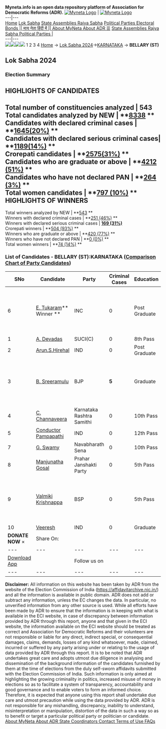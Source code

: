 **Myneta.info is an open data repository platform of Association for Democratic Reforms (ADR).**
[![Myneta Logo](https://www.myneta.info/lib/img/myneta-logo.png)](https://www.myneta.info/) | [![Myneta Logo](https://www.myneta.info/lib/img/adr-logo.png)](https://adrindia.org)  
---|---  
[Home](https://www.myneta.info/) [Lok Sabha](https://www.myneta.info/#ls "Lok Sabha") [ State Assemblies ](https://www.myneta.info/#sa "State Assemblies") [Rajya Sabha](https://www.myneta.info/#rs "Rajya Sabha") [Political Parties ](https://www.myneta.info/party "Political Parties") [ Electoral Bonds ](https://www.myneta.info/electoral_bonds "Electoral Bonds") [ || माय नेता हिंदी में || ](https://translate.google.co.in/translate?prev=hp&hl=en&js=y&u=www.myneta.info&sl=en&tl=hi&history_state0=) [ About MyNeta ](https://adrindia.org/content/about-myneta) [ About ADR ](https://adrindia.org/about-adr/who-we-are) [☰](javascript:void\(0\))
[ State Assemblies ](https://www.myneta.info/#sa "State Assemblies") [ Rajya Sabha ](https://www.myneta.info/#rs "Rajya Sabha") [ Political Parties ](https://www.myneta.info/party "Political Parties")
|   
---|---  
![](https://www.myneta.info/lib/img/banner/banner-1.png)![](https://www.myneta.info/lib/img/banner/banner-2.png)![](https://www.myneta.info/lib/img/banner/banner-3.png)![](https://www.myneta.info/lib/img/banner/banner-4.png)
1  2  3  4 
[Home](https://www.myneta.info/) → [Lok Sabha 2024](https://www.myneta.info/LokSabha2024/)→[KARNATAKA](https://www.myneta.info/LokSabha2024/index.php?action=show_constituencies&state_id=16) → **BELLARY (ST)**
### 
## Lok Sabha 2024
###  Election Summary 
HIGHLIGHTS OF CANDIDATES  
---  
Total number of constituencies analyzed |  543   
Total candidates analyzed by NEW | **[8338](https://www.myneta.info/LokSabha2024/index.php?action=summary&subAction=candidates_analyzed&sort=candidate#summary) **  
Candidates with declared criminal cases | **[1645(20%)](https://www.myneta.info/LokSabha2024/index.php?action=summary&subAction=crime&sort=candidate#summary) **  
Candidates with declared serious criminal cases| **[1189(14%)](https://www.myneta.info/LokSabha2024/index.php?action=summary&subAction=serious_crime&sort=candidate#summary) **  
Crorepati candidates | **[2575(31%)](https://www.myneta.info/LokSabha2024/index.php?action=summary&subAction=crorepati&sort=candidate#summary) **  
Candidates who are graduate or above | **[4212 (51%)](https://www.myneta.info/LokSabha2024/index.php?action=summary&subAction=education&sort=candidate#summary) **  
Candidates who have not declared PAN | **[264 (3%)](https://www.myneta.info/LokSabha2024/index.php?action=summary&subAction=without_pan&sort=candidate#summary) **  
Total women candidates | **[797 (10%)](https://www.myneta.info/LokSabha2024/index.php?action=summary&subAction=women_candidate&sort=candidate#summary) **  
HIGHLIGHTS OF WINNERS  
---  
Total winners analyzed by NEW | **[543](https://www.myneta.info/LokSabha2024/index.php?action=summary&subAction=winner_analyzed&sort=candidate#summary) **  
Winners with declared criminal cases | **[251 (46%)](https://www.myneta.info/LokSabha2024/index.php?action=summary&subAction=winner_crime&sort=candidate#summary) **  
Winners with declared serious criminal cases | **[169 (31%)](https://www.myneta.info/LokSabha2024/index.php?action=summary&subAction=winner_serious_crime&sort=candidate#summary)**  
Crorepati winners | **[504 (93%)](https://www.myneta.info/LokSabha2024/index.php?action=summary&subAction=winner_crorepati&sort=candidate#summary) **  
Winners who are graduate or above | **[420 (77%)](https://www.myneta.info/LokSabha2024/index.php?action=summary&subAction=winner_education&sort=candidate#summary) **  
Winners who have not declared PAN | **[0 (0%)](https://www.myneta.info/LokSabha2024/index.php?action=summary&subAction=winner_without_pan&sort=candidate#summary) **  
Total women winners | **[74 (14%)](https://www.myneta.info/LokSabha2024/index.php?action=summary&subAction=winner_women&sort=candidate#summary) **  
### List of Candidates - BELLARY (ST):KARNATAKA ([Comparison Chart of Party Candidates](https://www.myneta.info/LokSabha2024/comparisonchart.php?constituency_id=198))
SNo | Candidate| Party| Criminal Cases| Education| Age| Total Assets| Liabilities  
---|---|---|---|---|---|---|---  
6  | [E. Tukaram](https://www.myneta.info/LokSabha2024/candidate.php?candidate_id=3386)** Winner ** | INC | 0 | Post Graduate| 57 | ![](https://myneta.info/image_v2.php?myneta_folder=LokSabha2024&candidate_id=3386&col=ta) | ![](https://myneta.info/image_v2.php?myneta_folder=LokSabha2024&candidate_id=3386&col=lia)  
1  | [A. Devadas](https://www.myneta.info/LokSabha2024/candidate.php?candidate_id=3387) | SUCI(C) | 0 | 8th Pass| 55 | Rs 17,46,568 ~ 17 Lacs+ | Rs 0 ~   
2  | [Arun.S.Hirehal](https://www.myneta.info/LokSabha2024/candidate.php?candidate_id=3934) | IND | 0 | Post Graduate| 47 | Rs 1,49,85,000 ~ 1 Crore+ | Rs 0 ~   
3  | [B. Sreeramulu](https://www.myneta.info/LokSabha2024/candidate.php?candidate_id=3385) | BJP | **5** | Graduate| 53 | ![](https://myneta.info/image_v2.php?myneta_folder=LokSabha2024&candidate_id=3385&col=ta) | ![](https://myneta.info/image_v2.php?myneta_folder=LokSabha2024&candidate_id=3385&col=lia)  
4  | [C. Channaveera](https://www.myneta.info/LokSabha2024/candidate.php?candidate_id=3476) | Karnataka Rashtra Samithi | 0 | 10th Pass| 39 | Rs 1,76,900 ~ 1 Lacs+ | Rs 1,35,000 ~ 1 Lacs+  
5  | [Conductor Pampapathi](https://www.myneta.info/LokSabha2024/candidate.php?candidate_id=3931) | IND | 0 | 12th Pass| 65 | Rs 33,50,000 ~ 33 Lacs+ | Rs 0 ~   
7  | [G. Swamy](https://www.myneta.info/LokSabha2024/candidate.php?candidate_id=4376) | Navabharath Sena | 0 | 10th Pass| 47 | Rs 15,30,000 ~ 15 Lacs+ | Rs 1,40,000 ~ 1 Lacs+  
8  | [Manjunatha Gosal](https://www.myneta.info/LokSabha2024/candidate.php?candidate_id=3933) | Prahar Janshakti Party | 0 | 5th Pass| 57 | Rs 42,25,500 ~ 42 Lacs+ | Rs 6,65,000 ~ 6 Lacs+  
9  | [Valmiki Krishnappa](https://www.myneta.info/LokSabha2024/candidate.php?candidate_id=3932) | BSP | 0 | 5th Pass| 46 | ![](https://myneta.info/image_v2.php?myneta_folder=LokSabha2024&candidate_id=3932&col=ta) | ![](https://myneta.info/image_v2.php?myneta_folder=LokSabha2024&candidate_id=3932&col=lia)  
10  | [Veeresh](https://www.myneta.info/LokSabha2024/candidate.php?candidate_id=4343) | IND | 0 | Graduate| 37 | Rs 40,000 ~ 40 Thou+ | Rs 0 ~   
|  **DONATE NOW** × |  Share On:  | [](https://api.whatsapp.com/send?text=https%3A%2F%2Fmyneta.info%2Fpunjab2022%2Findex.php%3Faction%3Dshow_constituencies%26state_id%3D19) | [](https://www.facebook.com/sharer/sharer.php?u=https%3A%2F%2Fmyneta.info%2Fpunjab2022%2Findex.php%3Faction%3Dshow_constituencies%26state_id%3D19) | [](https://twitter.com/share?url=https%3A%2F%2Fmyneta.info%2Fpunjab2022%2Findex.php%3Faction%3Dshow_constituencies%26state_id%3D19)  
---|---|---|---|---  
| [ Download App ](https://play.google.com/store/apps/details?id=com.webrosoft.myneta1&pcampaignid=pcampaignidMKT-Other-global-all-co-prtnr-py-PartBadge-Mar2515-1) | [](https://play.google.com/store/apps/details?id=com.webrosoft.myneta1&pcampaignid=pcampaignidMKT-Other-global-all-co-prtnr-py-PartBadge-Mar2515-1) |  Follow us on  | [](https://www.facebook.com/adrindia.org/) | [](https://twitter.com/adrspeaks) | [](https://groups.google.com/g/national-election-watch?hl=en&pli=1) | [](https://www.instagram.com/adrspeaks/) | [](https://www.youtube.com/user/adrspeaks) | [](https://sharechat.com/profile/adrspeaks)  
---|---|---|---|---|---|---|---|---  
**Disclaimer:** All information on this website has been taken by ADR from the website of the Election Commission of India (https://affidavitarchive.nic.in/) and all the information is available in public domain. ADR does not add or subtract any information, unless the EC changes the data. In particular, no unverified information from any other source is used. While all efforts have been made by ADR to ensure that the information is in keeping with what is available in the ECI website, in case of discrepancy between information provided by ADR through this report, anyone and that given in the ECI website, the information available on the ECI website should be treated as correct and Association for Democratic Reforms and their volunteers are not responsible or liable for any direct, indirect special, or consequential damages, claims, demands, losses of any kind whatsoever, made, claimed, incurred or suffered by any party arising under or relating to the usage of data provided by ADR through this report. It is to be noted that ADR undertakes great care and adopts utmost due diligence in analysing and dissemination of the background information of the candidates furnished by them at the time of elections from the duly self-sworn affidavits submitted with the Election Commission of India. Such information is only aimed at highlighting the growing criminality in politics, increased misuse of money in elections so as to facilitate a system of transparency, accountability and good governance and to enable voters to form an informed choice. Therefore, it is expected that anyone using this report shall undertake due care and utmost precaution while using the data provided by ADR. ADR is not responsible for any mishandling, discrepancy, inability to understand, misinterpretation or manipulation, distortion of the data in such a way so as to benefit or target a particular political party or politician or candidate. 
[ About MyNeta ](https://adrindia.org/content/about-myneta) [ About ADR ](https://adrindia.org/about-adr/who-we-are) [ State Coordinators ](https://adrindia.org/about-adr/state-coordinators) [ Contact ](https://adrindia.org/contact-us) [ Terms of Use ](https://adrindia.org/content/adr-terms-use) [ FAQs ](https://adrindia.org/content/faqs)
